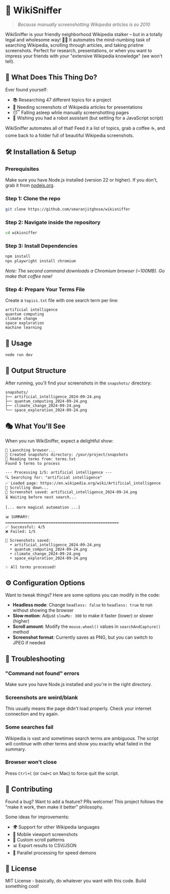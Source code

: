 # 📸 WikiSniffer

> *Because manually screenshotting Wikipedia articles is so 2010*

WikiSniffer is your friendly neighborhood Wikipedia stalker – but in a totally legal and wholesome way! 🕵️‍♂️ It automates the mind-numbing task of searching Wikipedia, scrolling through articles, and taking pristine screenshots. Perfect for research, presentations, or when you want to impress your friends with your "extensive Wikipedia knowledge" (we won't tell).

## 🤔 What Does This Thing Do?

Ever found yourself:
- 📚 Researching 47 different topics for a project
- 🎯 Needing screenshots of Wikipedia articles for presentations  
- 😴 Falling asleep while manually screenshotting pages
- 🤖 Wishing you had a robot assistant (but settling for a JavaScript script)

WikiSniffer automates all of that! Feed it a list of topics, grab a coffee ☕, and come back to a folder full of beautiful Wikipedia screenshots.



## 🛠️ Installation & Setup

### Prerequisites
Make sure you have Node.js installed (version 22 or higher). If you don't, grab it from [nodejs.org](https://nodejs.org/).

### Step 1: Clone the repo

```bash
git clone https://github.com/smaranjitghose/wikisniffer
```

### Step 2: Navigate inside the repository

```bash
cd wikisniffer
```

### Step 3: Install Dependencies
```bash
npm install
npx playwright install chromium
```

*Note: The second command downloads a Chromium browser (~100MB). Go make that coffee now!*

### Step 4: Prepare Your Terms File
Create a `topics.txt` file with one search term per line:

```
artificial intelligence
quantum computing
climate change
space exploration
machine learning
```

## 🚀 Usage

```bash
node run dev
```

## 📁 Output Structure

After running, you'll find your screenshots in the `snapshots/` directory:

```
snapshots/
├── artificial_intelligence_2024-09-24.png
├── quantum_computing_2024-09-24.png
├── climate_change_2024-09-24.png
└── space_exploration_2024-09-24.png
```

## 🎭 What You'll See

When you run WikiSniffer, expect a delightful show:

```
🚀 Launching browser...
📁 Created snapshots directory: /your/project/snapshots
📖 Reading terms from: terms.txt
Found 5 terms to process

--- Processing 1/5: artificial intelligence ---
🔍 Searching for: "artificial intelligence"
✅ Loaded page: https://en.wikipedia.org/wiki/Artificial_intelligence
📜 Scrolling down...
📸 Screenshot saved: artificial_intelligence_2024-09-24.png
⏳ Waiting before next search...

[... more magical automation ...]

📊 SUMMARY:
==================================================
✅ Successful: 4/5
❌ Failed: 1/5

📸 Screenshots saved:
  • artificial_intelligence_2024-09-24.png
  • quantum_computing_2024-09-24.png
  • climate_change_2024-09-24.png
  • space_exploration_2024-09-24.png

✨ All terms processed!
```

## ⚙️ Configuration Options

Want to tweak things? Here are some options you can modify in the code:

- **Headless mode**: Change `headless: false` to `headless: true` to run without showing the browser
- **Slow motion**: Adjust `slowMo: 300` to make it faster (lower) or slower (higher)
- **Scroll amount**: Modify the `mouse.wheel()` values in `searchAndCapture()` method
- **Screenshot format**: Currently saves as PNG, but you can switch to JPEG if needed

## 🐛 Troubleshooting

### "Command not found" errors
Make sure you have Node.js installed and you're in the right directory.

### Screenshots are weird/blank
This usually means the page didn't load properly. Check your internet connection and try again.

### Some searches fail
Wikipedia is vast and sometimes search terms are ambiguous. The script will continue with other terms and show you exactly what failed in the summary.

### Browser won't close
Press `Ctrl+C` (or `Cmd+C` on Mac) to force quit the script.

## 🤝 Contributing

Found a bug? Want to add a feature? PRs welcome! This project follows the "make it work, then make it better" philosophy.

Some ideas for improvements:
- 🌍 Support for other Wikipedia languages
- 📱 Mobile viewport screenshots
- 🎨 Custom scroll patterns
- 📊 Export results to CSV/JSON
- 🚀 Parallel processing for speed demons

## 📜 License

MIT License - basically, do whatever you want with this code. Build something cool!


